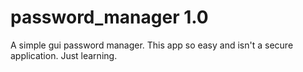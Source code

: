 # password_manager 1.0

A simple gui password manager. This app so easy and isn't a secure application.
Just learning. 
